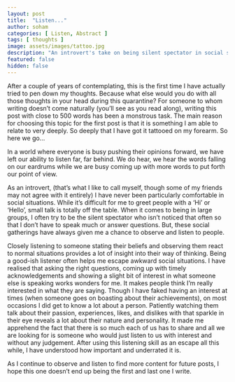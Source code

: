 ```yaml
---
layout: post
title:  "Listen..."
author: soham
categories: [ Listen, Abstract ]
tags: [ thoughts ]
image: assets/images/tattoo.jpg
description: "An introvert's take on being silent spectator in social situations"
featured: false
hidden: false
---
```


After a couple of years of contemplating, this is the first time I have actually tried to pen down my thoughts. Because what else would you do with all those thoughts in your head during this quarantine? For someone to whom writing doesn’t come naturally (you’ll see as you read along), writing this post with close to 500 words has been a monstrous task. The main reason for choosing this topic for the first post is that it is something I am able to relate to very deeply. So deeply that I have got it tattooed on my forearm. So here we go...

In a world where everyone is busy pushing their opinions forward, we have left our ability to listen far, far behind. We do hear, we hear the words falling on our eardrums while we are busy coming up with more words to put forth our point of view.

As an introvert, (that’s what I like to call myself, though some of my friends may not agree with it entirely) I have never been particularly comfortable in social situations. While it’s difficult for me to greet people with a ‘Hi’ or ‘Hello’, small talk is totally off the table. When it comes to being in large groups, I often try to be the silent spectator who isn’t noticed that often so that I don’t have to speak much or answer questions. But, these social gatherings have always given me a chance to observe and listen to people.

Closely listening to someone stating their beliefs and observing them react to normal situations provides a lot of insight into their way of thinking. Being a good-ish listener often helps me escape awkward social situations. I have realised that asking the right questions, coming up with timely acknowledgements and showing a slight bit of interest in what someone else is speaking works wonders for me. It makes people think I’m really interested in what they are saying. Though I have faked having an interest at times (when someone goes on boasting about their achievements), on most occasions I did get to know a lot about a person. Patiently watching them talk about their passion, experiences, likes, and dislikes with that sparkle in their eye reveals a lot about their nature and personality. It made me apprehend the fact that there is so much each of us has to share and all we are looking for is someone who would just listen to us with interest and without any judgement. After using this listening skill as an escape all this while, I have understood how important and underrated it is.

As I continue to observe and listen to find more content for future posts, I hope this one doesn’t end up being the first and last one I write.
